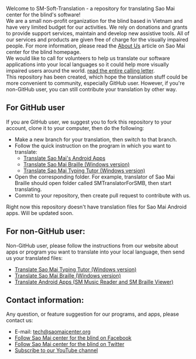 Welcome to SM-Soft-Translation - a repository for translating Sao Mai center for the blind's software!  
We are a small non-profit organization for the blind based in Vietnam and have very limited budget for our activities. We rely on donations and grants to provide support services, maintain and develop new assistive tools. All of our services and products are given free of charge for the visually impaired people. For more information, please read the [About Us](https://www.saomaicenter.org/en/about) article on Sao Mai center for the blind homepage.  
We would like to call for volunteers to help us translate our software applications into your local languages so it could help more visually impaired users around the world. [read the entire calling letter](https://github.com/manhcuong0312/SM-Soft-Translation/wiki/HELP-TO-TRANSLATE-OUR-FREE-SOFTWARE-INTO-YOUR-LOCAL-LANGUAGE).  
This repository has been created, which hope the translation stuff could be more convenient to community, especially GitHub user. However, if you're non-GitHub user, you can still contribute your translation by other way.

## For GitHub user
If you are GitHub user, we suggest you to fork this repository to your account, clone it to your computer, then do the following:

- Make a new branch for your translation, then switch to that branch.
- Follow the quick instruction on the program in which you want to translate:
    - [Translate Sao Mai's Android Apps](https://github.com/manhcuong0312/SM-Soft-Translation/wiki/TRANSLATE-ANDROID-APPS-(SM-MUSIC-READER-AND-SM-BRAILLE-VIEWER))
    - [Translate Sao Mai Braille (Windows version)](https://github.com/manhcuong0312/SM-Soft-Translation/wiki/TRANSLATE-SAO-MAI-BRAILLE-(WINDOWS-VERSION))
    - [Translate Sao Mai Typing Tutor (Windows version)](https://github.com/manhcuong0312/SM-Soft-Translation/wiki/TRANSLATE-SAO-MAI-TYPING-TUTOR-(WINDOWS-VERSION))
- Open the corresponding folder. For example, translator of Sao Mai Braille should open folder called SMTranslatorForSMB, then start translating.
- Commit to your repository, then create pull request to contribute with us.

Right now this repository doesn't have translation files for Sao Mai Android apps. Will be updated soon.

## For non-GitHub user:
Non-GitHub user, please follow the instructions from our website about apps or program you want to translate into your local language, then send us your translated files:

- [Translate Sao Mai Typing Tutor (Windows version)](http://saomaicenter.org/en/smsoft/localization/translate-sao-mai-typing-tutor-windows-version)
- [Translate Sao Mai Braille (Windows version)](http://saomaicenter.org/en/smsoft/localization/translate-sao-mai-braille-windows-version)
- [Translate Android Apps (SM Music Reader and SM Braille Viewer)](http://saomaicenter.org/en/smsoft/localization/translate-android-apps)

## Contact information:
Any question, or feature suggestion for our programs, and apps, please contact us:

- E-mail: <tech@saomaicenter.org>
- [Follow Sao Mai center for the blind on Facebook](https://www.facebook.com/saomaicenterfortheblind/)
- [Follow Sao Mai center for the blind on Twitter](https://twitter.com/SaoMaiCenter)
- [Subscribe to our YouTube channel](https://www.youtube.com/saomaicenterfortheblind)
